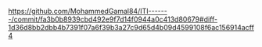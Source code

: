 https://github.com/MohammedGamal84/ITI-------/commit/fa3b0b8939cbd492e9f7d14f0944a0c413d80679#diff-1d36d8bb2dbb4b7391f07a6f39b3a27c9d65d4b09d4599108f6ac156914acff4
